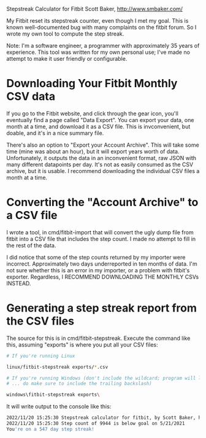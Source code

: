 Stepstreak Calculator for Fitbit
Scott Baker, http://www.smbaker.com/

My Fitbit reset its stepstreak counter, even though I met my goal. This is known well-documented bug with many complaints on the fitbit forum.
So I wrote my own tool to compute the step streak.

Note: I'm a software engineer, a programmer with approximately 35 years of experience. This tool was written for my own personal use; I've made
no attempt to make it user friendly or configurable.

# Downloading Your Fitbit Monthly CSV data

If you go to the Fitbit website, and click through the gear icon, you'll eventually find a page called "Data Export". You can export your data, one
month at a time, and download it as a CSV file. This is invconvenient, but doable, and it's in a nice summary file.

There's also an option to "Export your Account Archive". This will take some time (mine was about an hour), but it will export years worth of data.
Unfortunately, it outputs the data in an inconvenient format, raw JSON with many different datapoints per day. It's not as easily consumed as the CSV
archive, but it is usable. I recommend downloading the individual CSV files a month at a time.

# Converting the "Account Archive" to a CSV file

I wrote a tool, in cmd/fitbit-import that will convert the ugly dump file from fitbit into a CSV file that includes the step count. I made no
attempt to fill in the rest of the data.

I did notice that some of the step counts returned by my importer were incorrect. Approximately two days underreported in ten months of data. I'm
not sure whether this is an error in my importer, or a problem with fitbit's exporter. Regardless, I RECOMMEND DOWNLOADING THE MONTHLY CSVs INSTEAD.

# Generating a step streak report from the CSV files

The source for this is in cmd/fitbit-stepstreak. Execute the command like this, assuming "exports" is where you put all your CSV files:

```bash
# If you're running Linux

linux/fitbit-stepstreak exports/*.csv

# If you're running Windows (don't include the wildcard; program will look for *.CSV in the directory you provide
# ... do make sure to include the trailing backslash)

windows\fitbit-stepstreak exports\
```

It will write output to the console like this:

```bash
2022/11/20 15:25:30 Stepstreak calculator for fitbit, by Scott Baker, http://www.smbaker.com/
2022/11/20 15:25:30 Step count of 9944 is below goal on 5/21/2021
You're on a 547 day step streak!
```
